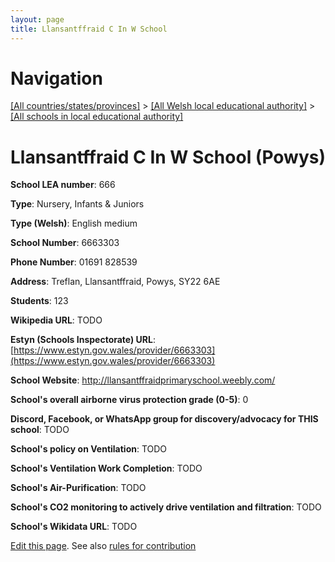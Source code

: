 ```yaml
---
layout: page
title: Llansantffraid C In W School
---
```

# Navigation

[[All countries/states/provinces]](../../..) > [[All Welsh local educational authority]](../..) > [[All schools in local educational authority]](..)

# Llansantffraid C In W School (Powys)

**School LEA number**: 666

**Type**: Nursery, Infants & Juniors

**Type (Welsh)**: English medium

**School Number**: 6663303

**Phone Number**: 01691 828539

**Address**: Treflan, Llansantffraid, Powys, SY22 6AE

**Students**: 123

**Wikipedia URL**: TODO

**Estyn (Schools Inspectorate) URL**: [https://www.estyn.gov.wales/provider/6663303](https://www.estyn.gov.wales/provider/6663303)

**School Website**: http://llansantffraidprimaryschool.weebly.com/

**School's overall airborne virus protection grade (0-5)**: 0

**Discord, Facebook, or WhatsApp group for discovery/advocacy for THIS school**: TODO

**School's policy on Ventilation**: TODO

**School's Ventilation Work Completion**: TODO

**School's Air-Purification**: TODO

**School's CO2 monitoring to actively drive ventilation and filtration**: TODO

**School's Wikidata URL**: TODO




[Edit this page](https://github.com/VentilationProject/Wales/edit/prif/./Powys/Llansantffraid_C_In_W_School.md). See also [rules for contribution](../../../contribution-rules/)